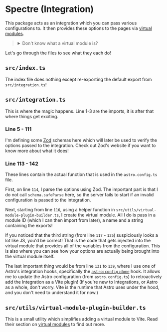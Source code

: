 # Spectre (Integration)

This package acts as an integration which you can pass various configurations to. It then provides these options to the pages via [virtual modules](https://vite.dev/guide/api-plugin.html#virtual-modules-convention).

> <details>
>   <summary>Don't know what a virtual module is?</summary>
>   <div>
>     <p>A virtual module is essentially a way for me to provide various information to Node using "fake" modules. Imagine it like this:</p>
>     <ol>
>     <li>Astro's server starts and reads the configuration for the integration</li>
>     <li>A "fake" module is created and exposed to the entire app (held in memory)</li>
>     <li>Any part of the site can now access the values from the fake module</li>
>     <p>This is obviously a gross oversimplification, but it might help you understand what I'm doing here a bit better.</p>
>   </div>
> </details>

Let's go through the files to see what they each do!

## `src/index.ts`

The index file does nothing except re-exporting the default export from `src/integration.ts`!

## `src/integration.ts`

This is where the magic happens. Line 1-3 are the imports, it is after that where things get exciting.

### Line 5 - 111

I'm defining some [Zod](https://zod.dev) schemas here which will later be used to verify the options passed to the integration. Check out Zod's website if you want to know more about what it does!

### Line 113 - 142

These lines contain the actual function that is used in the `astro.config.ts` file.

First, on line `114`, I parse the options using Zod. The important part is that I do not call `schema.safeParse` here, so the server fails to start if an invalid configuration is passed to the integration.

Next, starting from line `116`, using a helper function in `src/utils/virtual-module-plugin-builder.ts`, I create the virtual module. All I do is pass in a module ID (which I can then import from later), a name and a string containing the exports!

If you noticed that the third string (from line `117` - `125`) suspiciously looks a lot like JS, you'd be correct! That is the code that gets injected into the virtual module that provides all of the variables from the configuration. This is also where you can see how your options are actually being brought into the virtual module itself.

The last important thing would be from line `131` to `139`, where I use one of Astro's integration hooks, specifically the [`astro:config:done`](https://docs.astro.build/en/reference/integrations-reference/#astroconfigdone) hook. It allows me to update the Astro configuration (from `astro.config.ts`) to retroactively add the Integration as a Vite plugin! (If you're new to Integrations, or Astro as a whole, don't worry. Vite is the runtime that Astro uses under the hood, and you don't need to understand it for now.)

## `src/utils/virtual-module-plugin-builder.ts`

This is a small utility which simplifies adding a virtual module to Vite. Read their section on [virtual modules](https://vite.dev/guide/api-plugin.html#virtual-modules-convention) to find out more.
